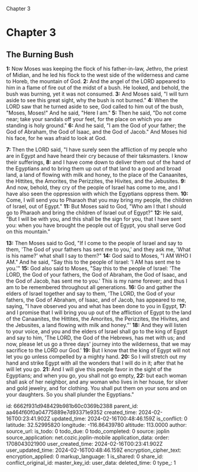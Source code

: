 Chapter 3

# Chapter 3

## The Burning Bush

**1:** Now Moses was keeping the flock of his father-in-law, Jethro, the priest of Midian, and he led his flock to the west side of the wilderness and came to Horeb, the mountain of God.
**2:** And the angel of the LORD appeared to him in a flame of fire out of the midst of a bush. He looked, and behold, the bush was burning, yet it was not consumed.
**3:** And Moses said, "I will turn aside to see this great sight, why the bush is not burned."
**4:** When the LORD saw that he turned aside to see, God called to him out of the bush, "Moses, Moses!" And he said, "Here I am."
**5:** Then he said, "Do not come near; take your sandals off your feet, for the place on which you are standing is holy ground."
**6:** And he said, "I am the God of your father; the God of Abraham, the God of Isaac, and the God of Jacob." And Moses hid his face, for he was afraid to look at God.

**7:** Then the LORD said, "I have surely seen the affliction of my people who are in Egypt and have heard their cry because of their taksmasters. I know their sufferings,
**8:** and I have come down to deliver them out of the hand of the Egyptians and to bring them up out of that land to a good and broad land, a land of flowing with milk and honey, to the place of the Canaanites, the Hittites, the Amorites, the Perizzites, the Hivites, and the Jebusites.
**9:** And now, behold, they cry of the people of Israel has come to me, and I have also seen the oppression with which the Egyptians oppress them.
**10:** Come, I will send you to Pharaoh that you may bring my people, the children of Israel, out of Egypt."
**11:** But Moses said to God, "Who am I that I should go to Pharaoh and bring the children of Israel out of Egypt?"
**12:** He said, "But I will be with you, and this shall be the sign for you, that I have sent you: when you have brought the people out of Egypt, you shall serve God on this mountain."

**13:** Then Moses said to God, "If I come to the people of Israel and say to them, 'The God of your fathers has sent me to you,' and they ask me, 'What is his name?' what shall I say to them?"
**14:** God said to Moses, "I AM WHO I AM." And he said, "Say this to the people of Israel: 'I AM has sent me to you.'"
**15:** God also said to Moses, "Say this to the people of Israel: 'The LORD, the God of your fathers, the God of Abraham, the God of Isaac, and the God of Jacob, has sent me to you.' This is my name forever; and thus I am to be remembered throughout all generations.
**16:** Go and gather the elders of Israel together and say to them, 'The LORD, the God of your fathers, the God of Abraham, of Isaac, and of Jacob, has appeared to me, saying, "I have observed you and what has been done to you in Egypt,
**17:** and I promise that I will bring you up out of the affliction of Egypt to the land of the Canaanites, the Hittites, the Amorites, the Perizzites, the Hivites, and the Jebusites, a land flowing with milk and honey."'
**18:** And they will listen to your voice, and you and the elders of Israel shall go to the king of Egypt and say to him, 'The LORD, the God of the Hebrews, has met with us; and now, please let us go a three days' journey into the wilderness, that we may sacrifice to the LORD our God.'
**19:** But I know that the king of Egypt will not let you go unless compelled by a mighty hand.
**20:** So I will stretch out my hand and strike Egypt with all the wonders that I will do in it; after that he will let you go.
**21:** And I will give this people favor in the sight of the Egyptians; and when you go, you shall not go empty,
**22:** but each woman shall ask of her neighbor, and any woman who lives in her house, for silver and gold jewelry, and for clothing. You shall put them on your sons and on your daughters. So you shall plunder the Egyptians."


id: 6662f931d948429b981b60c0369b2388
parent_id: aa464f60f0a04775889e7d93371e9352
created_time: 2024-02-16T00:23:41.902Z
updated_time: 2024-02-16T00:48:46.159Z
is_conflict: 0
latitude: 32.52995820
longitude: -116.86439780
altitude: 113.0000
author: 
source_url: 
is_todo: 0
todo_due: 0
todo_completed: 0
source: joplin
source_application: net.cozic.joplin-mobile
application_data: 
order: 1708043021900
user_created_time: 2024-02-16T00:23:41.902Z
user_updated_time: 2024-02-16T00:48:46.159Z
encryption_cipher_text: 
encryption_applied: 0
markup_language: 1
is_shared: 0
share_id: 
conflict_original_id: 
master_key_id: 
user_data: 
deleted_time: 0
type_: 1